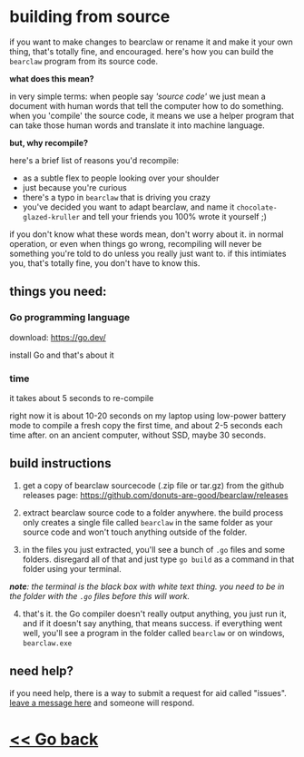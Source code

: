 # building from source

if you want to make changes to bearclaw or rename it and make it your own thing, that's totally fine, and encouraged. here's how you can build the `bearclaw` program from its source code.

**what does this mean?**

in very simple terms: when people say *'source code'* we just mean a document with human words that tell the computer how to do something. when you 'compile' the source code, it means we use a helper program that can take those human words and translate it into machine language. 

**but, why recompile?**

here's a brief list of reasons you'd recompile:

- as a subtle flex to people looking over your shoulder
- just because you're curious
- there's a typo in `bearclaw` that is driving you crazy
- you've decided you want to adapt bearclaw, and name it `chocolate-glazed-kruller` and tell your friends you 100% wrote it yourself ;)

if you don't know what these words mean, don't worry about it. in normal operation, or even when things go wrong, recompiling will never be something you're told to do unless you really just want to. if this intimiates you, that's totally fine, you don't have to know this.

## things you need:

### Go programming language

download: https://go.dev/

install Go and that's about it

### time
it takes about 5 seconds to re-compile

right now it is about 10-20 seconds on my laptop using low-power battery mode to compile a fresh copy the first time, and about 2-5 seconds each time after. on an ancient computer, without SSD, maybe 30 seconds. 

## build instructions

1. get a copy of bearclaw sourcecode (.zip file or tar.gz) from the github releases page:
https://github.com/donuts-are-good/bearclaw/releases

2. extract bearclaw source code to a folder anywhere.
the build process only creates a single file called `bearclaw` in the same folder as your source code and won't touch anything outside of the folder.

3. in the files you just extracted, you'll see a bunch of `.go` files and some folders. disregard all of that and just type `go build` as a command in that folder using your terminal.

***note**: the terminal is the black box with white text thing. you need to be in the folder with the `.go` files before this will work.*

4. that's it. 
the Go compiler doesn't really output anything, you just run it, and if it doesn't say anything, that means success. if everything went well, you'll see a program in the folder called `bearclaw` or on windows, `bearclaw.exe`

## need help?

if you need help, there is a way to submit a request for aid called "issues". [leave a message here](https://github.com/donuts-are-good/bearclaw/issues/new/choose) and someone will respond.

# [<< Go back](README.md)
